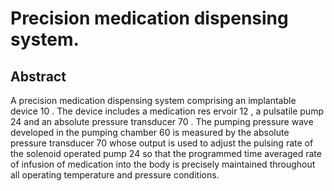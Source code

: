 # Precision medication dispensing system.

## Abstract
A precision medication dispensing system comprising an implantable device 10 . The device includes a medication res ervoir 12 , a pulsatile pump 24 and an absolute pressure transducer 70 . The pumping pressure wave developed in the pumping chamber 60 is measured by the absolute pressure transducer 70 whose output is used to adjust the pulsing rate of the solenoid operated pump 24 so that the programmed time averaged rate of infusion of medication into the body is precisely maintained throughout all operating temperature and pressure conditions.